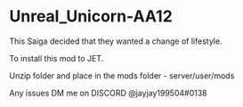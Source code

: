# Unreal_Unicorn-AA12
This Saiga decided that they wanted a change of lifestyle.


To install this mod to JET.

Unzip folder and place in the mods folder - server/user/mods

Any issues DM me on DISCORD @jayjay199504#0138

